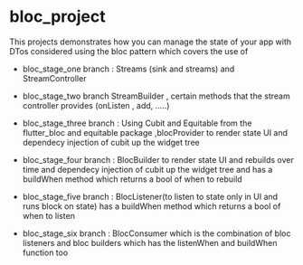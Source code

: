 # bloc_project

This projects demonstrates how you can manage the state of your app with DTos considered using the bloc pattern which covers the use of 

-  bloc_stage_one branch : Streams (sink and streams) and StreamController

- bloc_stage_two branch StreamBuilder
, certain methods that the stream controller provides (onListen , add, .....)

- bloc_stage_three branch :  Using  Cubit and Equitable from the flutter_bloc and equitable package ,blocProvider to render state UI and dependecy injection of cubit up the widget tree

- bloc_stage_four branch : BlocBuilder to render state UI and rebuilds over time and dependecy injection of cubit up the widget tree and has a buildWhen method which returns a bool of when to rebuild 

- bloc_stage_five branch : BlocListener(to listen to state only in UI and runs block on state)  has a buildWhen method which returns a bool of when to listen

- bloc_stage_six branch : BlocConsumer which is the combination of bloc listeners and bloc builders which has the listenWhen and buildWhen function too